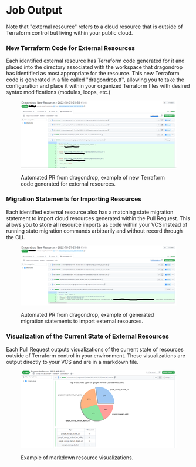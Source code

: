 # Job Output

Note that "external resource" refers to a cloud resource that is outside of Terraform control but living within your public cloud.

### New Terraform Code for External Resources

Each identified external resource has Terraform code generated for it and placed into the directory associated with the workspace that dragondrop has identified as most appropriate for the resource. This new Terraform code is generated in a file called "dragondrop.tf", allowing you to take the configuration and place it within your organized Terraform files with desired syntax modifications (modules, loops, etc.)

<figure><img src="../../.gitbook/assets/20221001_terraform_resources_pr.png" alt=""><figcaption><p>Automated PR from dragondrop, example of new Terraform code generated for external resources.</p></figcaption></figure>

### Migration Statements for Importing Resources

Each identified external resource also has a matching state migration statement to import cloud resources generated within the Pull Request. This allows you to store all resource imports as code within your VCS instead of running state migration commands arbitrarily and without record through the CLI.

<figure><img src="../../.gitbook/assets/20221001_migration_statements_pr.png" alt=""><figcaption><p>Automated PR from dragondrop, example of generated migration statements to import external resources.</p></figcaption></figure>

### Visualization of the Current State of External Resources

Each Pull Request outputs visualizations of the current state of resources outside of Terraform control in your environment. These visualizations are output directly to your VCS and are in a markdown file.

<figure><img src="../../.gitbook/assets/20221001_dragondrop_markdown_output_screenshot.png" alt=""><figcaption><p>Example of markdown resource visualizations.</p></figcaption></figure>
